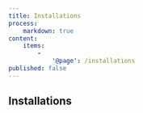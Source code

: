 ```yaml
---
title: Installations
process:
    markdown: true
content:
    items:
        -
            '@page': /installations
published: false
---
```


## Installations
